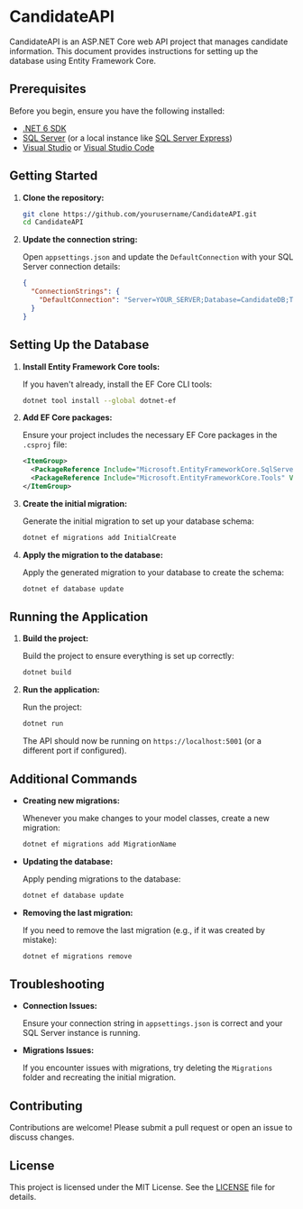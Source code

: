 # CandidateAPI

CandidateAPI is an ASP.NET Core web API project that manages candidate information. This document provides instructions for setting up the database using Entity Framework Core.

## Prerequisites

Before you begin, ensure you have the following installed:

- [.NET 6 SDK](https://dotnet.microsoft.com/download/dotnet/6.0)
- [SQL Server](https://www.microsoft.com/en-us/sql-server/sql-server-downloads) (or a local instance like [SQL Server Express](https://www.microsoft.com/en-us/sql-server/sql-server-editions-express))
- [Visual Studio](https://visualstudio.microsoft.com/vs/) or [Visual Studio Code](https://code.visualstudio.com/)

## Getting Started

1. **Clone the repository:**

    ```bash
    git clone https://github.com/yourusername/CandidateAPI.git
    cd CandidateAPI
    ```

2. **Update the connection string:**

    Open `appsettings.json` and update the `DefaultConnection` with your SQL Server connection details:

    ```json
    {
      "ConnectionStrings": {
        "DefaultConnection": "Server=YOUR_SERVER;Database=CandidateDB;Trusted_Connection=True;"
      }
    }
    ```

## Setting Up the Database

1. **Install Entity Framework Core tools:**

    If you haven't already, install the EF Core CLI tools:

    ```bash
    dotnet tool install --global dotnet-ef
    ```

2. **Add EF Core packages:**

    Ensure your project includes the necessary EF Core packages in the `.csproj` file:

    ```xml
    <ItemGroup>
      <PackageReference Include="Microsoft.EntityFrameworkCore.SqlServer" Version="6.0.0" />
      <PackageReference Include="Microsoft.EntityFrameworkCore.Tools" Version="6.0.0" />
    </ItemGroup>
    ```

3. **Create the initial migration:**

    Generate the initial migration to set up your database schema:

    ```bash
    dotnet ef migrations add InitialCreate
    ```

4. **Apply the migration to the database:**

    Apply the generated migration to your database to create the schema:

    ```bash
    dotnet ef database update
    ```

## Running the Application

1. **Build the project:**

    Build the project to ensure everything is set up correctly:

    ```bash
    dotnet build
    ```

2. **Run the application:**

    Run the project:

    ```bash
    dotnet run
    ```

    The API should now be running on `https://localhost:5001` (or a different port if configured).

## Additional Commands

- **Creating new migrations:**

    Whenever you make changes to your model classes, create a new migration:

    ```bash
    dotnet ef migrations add MigrationName
    ```

- **Updating the database:**

    Apply pending migrations to the database:

    ```bash
    dotnet ef database update
    ```

- **Removing the last migration:**

    If you need to remove the last migration (e.g., if it was created by mistake):

    ```bash
    dotnet ef migrations remove
    ```

## Troubleshooting

- **Connection Issues:**

    Ensure your connection string in `appsettings.json` is correct and your SQL Server instance is running.

- **Migrations Issues:**

    If you encounter issues with migrations, try deleting the `Migrations` folder and recreating the initial migration.

## Contributing

Contributions are welcome! Please submit a pull request or open an issue to discuss changes.

## License

This project is licensed under the MIT License. See the [LICENSE](LICENSE) file for details.

